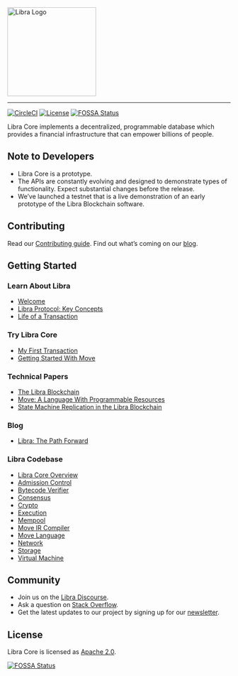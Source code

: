 <a href="https://developers.libra.org">
	<img width="200" src="./.assets/libra.png" alt="Libra Logo" />
</a>

---

[![CircleCI](https://circleci.com/gh/libra/libra.svg?style=shield)](https://circleci.com/gh/libra/libra)
[![License](https://img.shields.io/badge/license-Apache-green.svg)](LICENSE)
[![FOSSA Status](https://app.fossa.io/api/projects/git%2Bgithub.com%2Fblubfoo%2Flibra.svg?type=shield)](https://app.fossa.io/projects/git%2Bgithub.com%2Fblubfoo%2Flibra?ref=badge_shield)

Libra Core implements a decentralized, programmable database which provides a financial infrastructure that can empower billions of people.

## Note to Developers
* Libra Core is a prototype.
* The APIs are constantly evolving and designed to demonstrate types of functionality. Expect substantial changes before the release.
* We’ve launched a testnet that is a live demonstration of an early prototype of the Libra Blockchain software.

## Contributing

Read our [Contributing guide](https://developers.libra.org/docs/community/contributing). Find out what’s coming on our [blog](https://developers.libra.org/blog/2019/06/18/the-path-forward).

## Getting Started

### Learn About Libra
* [Welcome](https://developers.libra.org/docs/welcome-to-libra)
* [Libra Protocol: Key Concepts](https://developers.libra.org/docs/libra-protocol)
* [Life of a Transaction](https://developers.libra.org/docs/life-of-a-transaction)

### Try Libra Core
* [My First Transaction](https://developers.libra.org/docs/my-first-transaction)
* [Getting Started With Move](https://developers.libra.org/docs/move-overview)

### Technical Papers
* [The Libra Blockchain](https://developers.libra.org/docs/the-libra-blockchain-paper)
* [Move: A Language With Programmable Resources](https://developers.libra.org/docs/move-paper)
* [State Machine Replication in the Libra Blockchain](https://developers.libra.org/docs/state-machine-replication-paper)

### Blog
* [Libra: The Path Forward](https://developers.libra.org/blog/2019/06/18/the-path-forward/)

### Libra Codebase

* [Libra Core Overview](https://developers.libra.org/docs/libra-core-overview)
* [Admission Control](https://developers.libra.org/docs/crates/admission-control)
* [Bytecode Verifier](https://developers.libra.org/docs/crates/bytecode-verifier)
* [Consensus](https://developers.libra.org/docs/crates/consensus)
* [Crypto](https://developers.libra.org/docs/crates/crypto)
* [Execution](https://developers.libra.org/docs/crates/execution)
* [Mempool](https://developers.libra.org/docs/crates/mempool)
* [Move IR Compiler](https://developers.libra.org/docs/crates/ir-to-bytecode)
* [Move Language](https://developers.libra.org/docs/crates/move-language)
* [Network](https://developers.libra.org/docs/crates/network)
* [Storage](https://developers.libra.org/docs/crates/storage)
* [Virtual Machine](https://developers.libra.org/docs/crates/vm)


## Community

* Join us on the [Libra Discourse](https://community.libra.org).
* Ask a question on [Stack Overflow](https://stackoverflow.com/questions/tagged/libra).
* Get the latest updates to our project by signing up for our [newsletter](https://developers.libra.org/newsletter_form).

## License

Libra Core is licensed as [Apache 2.0](https://github.com/libra/libra/blob/master/LICENSE).


[![FOSSA Status](https://app.fossa.io/api/projects/git%2Bgithub.com%2Fblubfoo%2Flibra.svg?type=large)](https://app.fossa.io/projects/git%2Bgithub.com%2Fblubfoo%2Flibra?ref=badge_large)